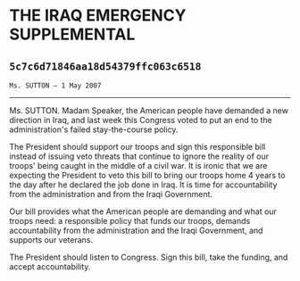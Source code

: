 # THE IRAQ EMERGENCY SUPPLEMENTAL
## `5c7c6d71846aa18d54379ffc063c6518`
`Ms. SUTTON — 1 May 2007`

---


Ms. SUTTON. Madam Speaker, the American people have demanded a new 
direction in Iraq, and last week this Congress voted to put an end to 
the administration's failed stay-the-course policy.

The President should support our troops and sign this responsible 
bill instead of issuing veto threats that continue to ignore the 
reality of our troops' being caught in the middle of a civil war. It is 
ironic that we are expecting the President to veto this bill to bring 
our troops home 4 years to the day after he declared the job done in 
Iraq. It is time for accountability from the administration and from 
the Iraqi Government.

Our bill provides what the American people are demanding and what our 
troops need: a responsible policy that funds our troops, demands 
accountability from the administration and the Iraqi Government, and 
supports our veterans.

The President should listen to Congress. Sign this bill, take the 
funding, and accept accountability.
